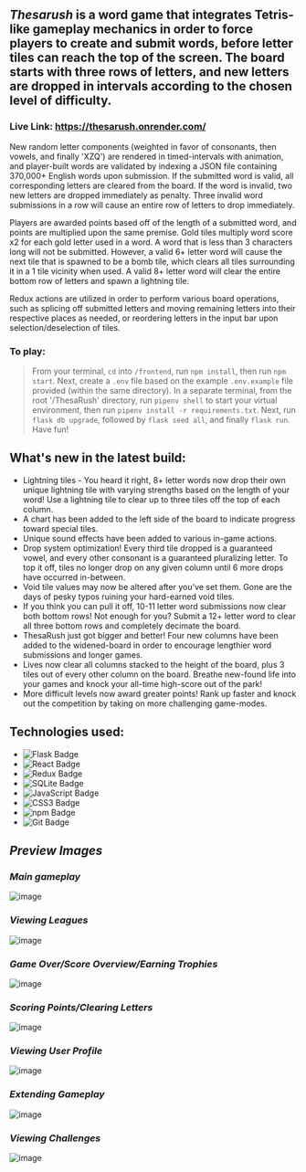 ## _Thesarush_ is a word game that integrates Tetris-like gameplay mechanics in order to force players to create and submit words, before letter tiles can reach the top of the screen. The board starts with three rows of letters, and new letters are dropped in intervals according to the chosen level of difficulty.

### Live Link: https://thesarush.onrender.com/

New random letter components (weighted in favor of consonants, then vowels, and finally 'XZQ') are rendered in timed-intervals with animation, and player-built words are validated by indexing a JSON file containing 370,000+ English words upon submission. If the submitted word is valid, all corresponding letters are cleared from the board. If the word is invalid, two new letters are dropped immediately as penalty. Three invalid word submissions in a row will cause an entire row of letters to drop immediately. 

Players are awarded points based off of the length of a submitted word, and points are multiplied upon the same premise. Gold tiles multiply word score x2 for each gold letter used in a word. A word that is less than 3 characters long will not be submitted. However, a valid 6+ letter word will cause the next tile that is spawned to be a bomb tile, which clears all tiles surrounding it in a 1 tile vicinity when used. A valid 8+ letter word will clear the entire bottom row of letters and spawn a lightning tile.

Redux actions are utilized in order to perform various board operations, such as splicing off submitted letters and moving remaining letters into their respective places as needed, or reordering letters in the input bar upon selection/deselection of tiles.

### To play:
> From your terminal, `cd` into `/frontend`, run `npm install`, then run `npm start`. Next, create a `.env` file based on the example `.env.example` file provided (within the same directory). In a separate terminal, from the root '/ThesaRush' directory, run `pipenv shell` to start your virtual environment, then run `pipenv install -r requirements.txt`. Next, run `flask db upgrade`, followed by `flask seed all`, and finally `flask run`. Have fun!

## What's new in the latest build:
* Lightning tiles - You heard it right, 8+ letter words now drop their own unique lightning tile with varying strengths based on the length of your word! Use a lightning tile to clear up to three tiles off the top of each column.
* A chart has been added to the left side of the board to indicate progress toward special tiles.
* Unique sound effects have been added to various in-game actions.
* Drop system optimization! Every third tile dropped is a guaranteed vowel, and every other consonant is a guaranteed pluralizing letter. To top it off, tiles no longer drop on any given column until 6 more drops have occurred in-between.
* Void tile values may now be altered after you've set them. Gone are the days of pesky typos ruining your hard-earned void tiles.
* If you think you can pull it off, 10-11 letter word submissions now clear both bottom rows! Not enough for you? Submit a 12+ letter word to clear all three bottom rows and completely decimate the board.
* ThesaRush just got bigger and better! Four new columns have been added to the widened-board in order to encourage lengthier word submissions and longer games.
* Lives now clear all columns stacked to the height of the board, plus 3 tiles out of every other column on the board. Breathe new-found life into your games and knock your all-time high-score out of the park!
* More difficult levels now award greater points! Rank up faster and knock out the competition by taking on more challenging game-modes.

## Technologies used:
* ![Flask Badge](https://img.shields.io/badge/Flask-000?logo=flask&logoColor=fff&style=flat)
* ![React Badge](https://img.shields.io/badge/React-61DAFB?logo=react&logoColor=000&style=flat)
* ![Redux Badge](https://img.shields.io/badge/Redux-764ABC?logo=redux&logoColor=fff&style=flat)
* ![SQLite Badge](https://img.shields.io/badge/SQLite-003B57?logo=sqlite&logoColor=fff&style=flat)
* ![JavaScript Badge](https://img.shields.io/badge/JavaScript-F7DF1E?logo=javascript&logoColor=000&style=flat)
* ![CSS3 Badge](https://img.shields.io/badge/CSS3-1572B6?logo=css3&logoColor=fff&style=flat)
* ![npm Badge](https://img.shields.io/badge/npm-CB3837?logo=npm&logoColor=fff&style=flat)
* ![Git Badge](https://img.shields.io/badge/Git-F05032?logo=git&logoColor=fff&style=flat)

## _Preview Images_

### _Main gameplay_
![image](https://user-images.githubusercontent.com/95946808/222020625-0883b1a6-b1c0-4017-bb9b-780c2dd6f8f6.png)

### _Viewing Leagues_
![image](https://user-images.githubusercontent.com/95946808/220208849-16ae3a6f-9a0e-461b-a5fb-dd1d995c5c08.png)

### _Game Over/Score Overview/Earning Trophies_
![image](https://user-images.githubusercontent.com/95946808/220211892-feb57449-05ca-40c2-9a86-1db1ca90cf62.png)

### _Scoring Points/Clearing Letters_
![image](https://user-images.githubusercontent.com/95946808/220214904-c5a2a7fb-ee49-41f0-af13-15b16ee24420.png)

### _Viewing User Profile_
![image](https://user-images.githubusercontent.com/95946808/216501929-be4cba1e-e57a-4de5-8527-01e03f6a368a.png)

### _Extending Gameplay_
![image](https://user-images.githubusercontent.com/95946808/220208454-e6bbb567-23c9-4597-8d4b-0513e9e061eb.png)

### _Viewing Challenges_
![image](https://user-images.githubusercontent.com/95946808/220209049-ef9de555-97da-46c7-904a-8ab3e7586939.png)
